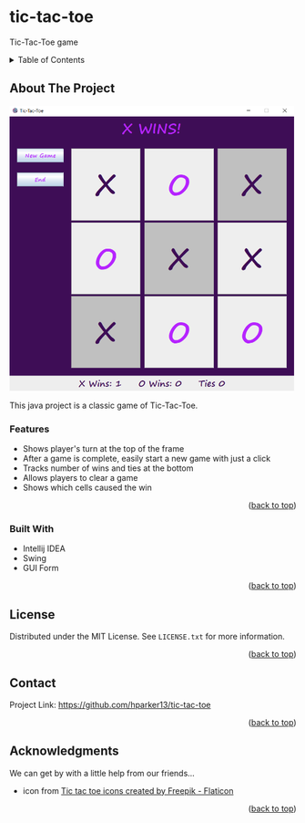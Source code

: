 # tic-tac-toe
Tic-Tac-Toe game


<!-- TABLE OF CONTENTS -->
<details>
  <summary>Table of Contents</summary>
  <ol>
    <li><a href="#about-the-project">About The Project</a></li>
    <li><a href="#license">License</a></li>
    <li><a href="#contact">Contact</a></li>
    <li><a href="#acknowledgments">Acknowledgments</a></li>
  </ol>
</details>



<!-- ABOUT THE PROJECT -->
## About The Project

<img src="ttt2.PNG" width="500" height="500">

This java project is a classic game of Tic-Tac-Toe.  

### Features
* Shows player's turn at the top of the frame
* After a game is complete, easily start a new game with just a click
* Tracks number of wins and ties at the bottom
* Allows players to clear a game
* Shows which cells caused the win

<p align="right">(<a href="#readme-top">back to top</a>)</p>



### Built With

* Intellij IDEA
* Swing
* GUI Form

<p align="right">(<a href="#readme-top">back to top</a>)</p>


<!-- LICENSE -->
## License

Distributed under the MIT License. See `LICENSE.txt` for more information.

<p align="right">(<a href="#readme-top">back to top</a>)</p>



<!-- CONTACT -->
## Contact

Project Link: https://github.com/hparker13/tic-tac-toe

<p align="right">(<a href="#readme-top">back to top</a>)</p>



<!-- ACKNOWLEDGMENTS -->
## Acknowledgments

We can get by with a little help from our friends...

* icon from <a href="https://www.flaticon.com/free-icons/tic-tac-toe" title="tic tac toe icons">Tic tac toe icons created by Freepik - Flaticon</a>
<p align="right">(<a href="#readme-top">back to top</a>)</p>
